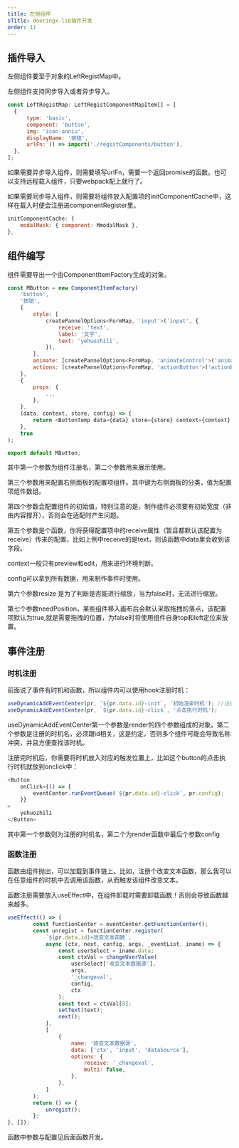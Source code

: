 ```yaml
---
title: 左侧组件
sTitle: dooringx-lib插件开发
order: 11
---
```


## 插件导入

左侧组件要至于对象的LeftRegistMap中。

左侧组件支持同步导入或者异步导入。

```js
const LeftRegistMap: LeftRegistComponentMapItem[] = [
  {
      type: 'basic',
      component: 'button',
      img: 'icon-anniu',
      displayName: '按钮',
      urlFn: () => import('./registComponents/button'),
  },
];
```

如果需要异步导入组件，则需要填写urlFn，需要一个返回promise的函数。也可以支持远程载入组件，只要webpack配上就行了。

如果需要同步导入组件，则需要将组件放入配置项的initComponentCache中，这样在载入时便会注册进componentRegister里。

```js
initComponentCache: {
    modalMask: { component: MmodalMask },  
},
```

## 组件编写

组件需要导出一个由ComponentItemFactory生成的对象。

```js
const MButton = new ComponentItemFactory(
	'button',
	'按钮',
	{
		style: [
			createPannelOptions<FormMap, 'input'>('input', {
				receive: 'text', 
				label: '文字',
				text: 'yehuozhili',
			}),
		],
		animate: [createPannelOptions<FormMap, 'animateControl'>('animateControl', {})],
		actions: [createPannelOptions<FormMap, 'actionButton'>('actionButton', {})],
	},
	{
		props: {
			...
		},
	},
	(data, context, store, config) => {
		return <ButtonTemp data={data} store={store} context={context} config={config}></ButtonTemp>;
	},
	true
);

export default MButton;

```

其中第一个参数为组件注册名，第二个参数用来展示使用。


第三个参数用来配置右侧面板的配置项组件。其中键为右侧面板的分类，值为配置项组件数组。

第四个参数会配置组件的初始值，特别注意的是，制作组件必须要有初始宽度（非由内容撑开），否则会在适配时产生问题。

第五个参数是个函数，你将获得配置项中的receive属性（暂且都默认该配置为receive）传来的配置，比如上例中receive的是text，则该函数中data里会收到该字段。

context一般只有preview和edit，用来进行环境判断。

config可以拿到所有数据，用来制作事件时使用。

第六个参数resize 是为了判断是否能进行缩放，当为false时，无法进行缩放。

第七个参数needPosition，某些组件移入画布后会默认采取拖拽的落点，该配置项默认为true,就是需要拖拽的位置，为false时将使用组件自身top和left定位来放置。



## 事件注册

### 时机注册

前面说了事件有时机和函数，所以组件内可以使用hook注册时机：

```js
useDynamicAddEventCenter(pr, `${pr.data.id}-init`, '初始渲染时机'); //注册名必须带id 约定！
useDynamicAddEventCenter(pr, `${pr.data.id}-click`, '点击执行时机');
```

useDynamicAddEventCenter第一个参数是render的四个参数组成的对象。第二个参数是注册的时机名，必须跟id相关，这是约定，否则多个组件可能会导致名称冲突，并且方便查找该时机。

注册完时机后，你需要将时机放入对应的触发位置上，比如这个button的点击执行时机就放到onclick中：

```js
<Button
    onClick={() => {
        eventCenter.runEventQueue(`${pr.data.id}-click`, pr.config);
    }}
>
    yehuozhili
</Button> 
```

其中第一个参数则为注册的时机名，第二个为render函数中最后个参数config


###  函数注册

函数由组件抛出，可以加载到事件链上。比如，注册个改变文本函数，那么我可以在任意组件的时机中去调用该函数，从而触发该组件改变文本。

函数注册需要放入useEffect中，在组件卸载时需要卸载函数！否则会导致函数越来越多。

```js
useEffect(() => {
		const functionCenter = eventCenter.getFunctionCenter();
		const unregist = functionCenter.register(
			`${pr.data.id}+改变文本函数`,
			async (ctx, next, config, args, _eventList, iname) => {
				const userSelect = iname.data;
				const ctxVal = changeUserValue(
					userSelect['改变文本数据源'],
					args,
					'_changeval',
					config,
					ctx
				);
				const text = ctxVal[0];
				setText(text);
				next();
			},
			[
				{
					name: '改变文本数据源',
					data: ['ctx', 'input', 'dataSource'],
					options: {
						receive: '_changeval',
						multi: false,
					},
				},
			]
		);
		return () => {
			unregist();
		};
}, []);
```
 
函数中参数与配置见后面函数开发。